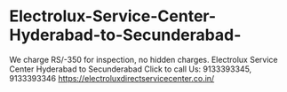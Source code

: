 # Electrolux-Service-Center-Hyderabad-to-Secunderabad-
We charge RS/-350 for inspection, no hidden charges. Electrolux Service Center Hyderabad to Secunderabad  Click to call Us: 9133393345, 9133393346   https://electroluxdirectservicecenter.co.in/
